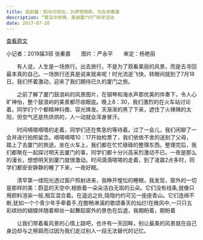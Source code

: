```yaml
---
title: 启航篇：知与行同在，为梦想扬帆，为生命奠基
description: “鹭岛华侨情，美丽厦门行”研学活动
date: 2017-07-20
---
```


[查看原文](https://www.meipian.cn/ogredc8)

小记者：2019届3班 张秦嘉　　图片：严永平　　审定：杨艳丽

　　有人说，人生是一场旅行。出去旅行，不是为了观看美丽的风景，而是去寻回最本真的自己。一场旅行还真是说来就来呢！时光流逝飞快，转眼间就到了7月18日。我们怀着激动，迎来了我们期待已久的厦门之旅。

　　之前了解了厦门鼓浪屿的风景图片，在钢琴和海水声那优美的伴奏下，令人心旷神怡，整个鼓浪屿的美景都尽收眼底。晚上8：30，我们激烈的在火车站讨论着。同学们个个都精神抖擞、容光焕发。天渐渐的黑了下来，遮住了火辣辣的太阳，但空气还是热烘烘的，人一动就会浑身冒汗。

　　时间嘀嗒嘀嗒的走着，同学们还在焦急的等待着。过了一会儿，我们闲聊了一会并进行拍照留念。嘀嗒嘀嗒10：17开始检票了，我们依依不舍的送别了父母，踏上了去厦门的旅途。坐在火车上，我们都在忙忙碌碌的整理东西。整理完后，我们都聚在一起探讨明天去厦门的事，同学们都十分兴高采烈激动不已。一夜是那么的漫长，想想明天到厦门就很激动。时间滴滴嗒嗒的走着，到了凌晨2点多时，同学们都安安静静的睡了下来，一夜好眠。

　　清早第一缕阳光透过窗户照射进来，我睁开惺忪的睡眼，我发现，窗外的一切是那样的美：蔚蓝的天空中,相嵌着一朵朵洁白无瑕的云朵。它们没有线条,就像只用颜料渲染一般,相互混合着。在遥远之处,隐隐约约可见一座座青山。它们连绵不断,犹如一个个青少年手牵着手,在酣畅淋漓的歌颂春天的灿烂!在微风中,一只只五彩缤纷的蝴蝶伴随着柳丝一起舞蹈窗外的景色在后退，我期盼着，期盼着

　　让我们带着看风景的心情上路吧，也许有一天回眸，别让最美的风景就在自己身边却与之擦肩而过因为我们走过别人一段无法替代的记忆。